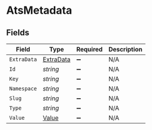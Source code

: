 # AtsMetadata


## Fields

| Field                                             | Type                                              | Required                                          | Description                                       |
| ------------------------------------------------- | ------------------------------------------------- | ------------------------------------------------- | ------------------------------------------------- |
| `ExtraData`                                       | [ExtraData](../../Models/Components/ExtraData.md) | :heavy_minus_sign:                                | N/A                                               |
| `Id`                                              | *string*                                          | :heavy_minus_sign:                                | N/A                                               |
| `Key`                                             | *string*                                          | :heavy_minus_sign:                                | N/A                                               |
| `Namespace`                                       | *string*                                          | :heavy_minus_sign:                                | N/A                                               |
| `Slug`                                            | *string*                                          | :heavy_minus_sign:                                | N/A                                               |
| `Type`                                            | *string*                                          | :heavy_minus_sign:                                | N/A                                               |
| `Value`                                           | [Value](../../Models/Components/Value.md)         | :heavy_minus_sign:                                | N/A                                               |